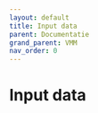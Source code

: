 ```yaml
---
layout: default
title: Input data
parent: Documentatie
grand_parent: VMM
nav_order: 0
---
```


# Input data



